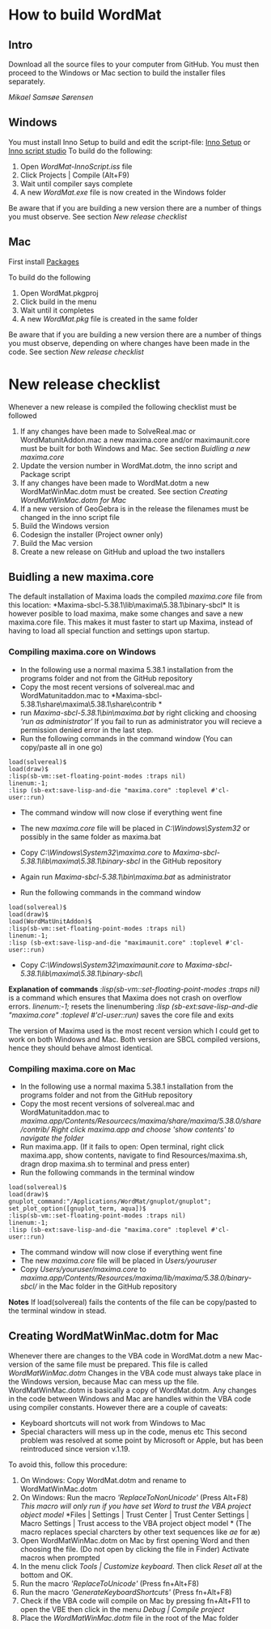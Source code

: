 # How to build WordMat

## Intro
Download all the source files to your computer from GitHub. You must then proceed to the Windows or Mac section to build the installer files separately.

*Mikael Samsøe Sørensen*

## Windows
You must install Inno Setup to build and edit the script-file: [Inno Setup](https://jrsoftware.org/isinfo.php) or [Inno script studio](https://www.kymoto.org/products/inno-script-studio/)
To build do the following:
1. Open *WordMat-InnoScript.iss* file
2. Click Projects | Compile  (Alt+F9)
3. Wait until compiler says complete
4. A new *WordMat.exe* file is now created in the Windows folder

Be aware that if you are building a new version there are a number of things you must observe. See section *New release checklist*

## Mac
First install [Packages](http://s.sudre.free.fr/Software/Packages/about.html)

To build do the following
1. Open WordMat.pkgproj
2. Click build in the menu
3. Wait until it completes
4. A new *WordMat.pkg* file is created in the same folder

Be aware that if you are building a new version there are a number of things you must observe, depending on where changes have been made in the code.
See section *New release checklist*

# New release checklist
Whenever a new release is compiled the following checklist must be followed
1. If any changes have been made to SolveReal.mac or WordMatunitAddon.mac a new maxima.core and/or maximaunit.core must be built for both Windows and Mac. See section *Buidling a new maxima.core*
2. Update the version number in WordMat.dotm, the inno script and Package script
3. If any changes have been made to WordMat.dotm a new WordMatWinMac.dotm must be created. See section *Creating WordMatWinMac.dotm for Mac*
4. If a new version of GeoGebra is in the release the filenames must be changed in the inno script file 
5. Build the Windows version
6. Codesign the installer (Project owner only)
7. Build the Mac version
8. Create a new release on GitHub and upload the two installers

## Buidling a new maxima.core
The default installation of Maxima loads the compiled *maxima.core* file from this location:
*Maxima-sbcl-5.38.1\lib\maxima\5.38.1\binary-sbcl\*
It is however posible to load maxima, make some changes and save a new maxima.core file.
This makes it must faster to start up Maxima, instead of having to load all special function and settings upon startup.

### Compiling maxima.core on Windows
- In the following use a normal maxima 5.38.1 installation from the programs folder and not from the GitHub repository
- Copy the most recent versions of solvereal.mac and WordMatunitaddon.mac to *Maxima-sbcl-5.38.1\share\maxima\5.38.1\share\contrib *
- run *Maxima-sbcl-5.38.1\bin\maxima.bat* by right clicking and choosing *'run as administrator'*
   If you fail to run as administrator you will recieve a permission denied error in the last step.
- Run the following commands in the command window (You can copy/paste all in one go)
```
load(solvereal)$
load(draw)$
:lisp(sb-vm::set-floating-point-modes :traps nil)
linenum:-1;
:lisp (sb-ext:save-lisp-and-die "maxima.core" :toplevel #'cl-user::run)
```

- The command window will now close if everything went fine
- The new *maxima.core* file will be placed in *C:\Windows\System32* or possibly in the same folder as maxima.bat
- Copy *C:\Windows\System32\maxima.core* to *Maxima-sbcl-5.38.1\lib\maxima\5.38.1\binary-sbcl* in the GitHub repository

- Again run *Maxima-sbcl-5.38.1\bin\maxima.bat* as administrator
- Run the following commands in the command window
```
load(solvereal)$
load(draw)$
load(WordMatUnitAddon)$
:lisp(sb-vm::set-floating-point-modes :traps nil)
linenum:-1;
:lisp (sb-ext:save-lisp-and-die "maximaunit.core" :toplevel #'cl-user::run)
```

- Copy *C:\Windows\System32\maximaunit.core* to *Maxima-sbcl-5.38.1\lib\maxima\5.38.1\binary-sbcl\\*

**Explanation of commands**
*:lisp(sb-vm::set-floating-point-modes :traps nil)*  is a command which ensures that Maxima does not crash on overflow errors.
*linenum:-1;*  resets the linenumbering
*:lisp (sb-ext:save-lisp-and-die "maxima.core" :toplevel #'cl-user::run)*     saves the core file and exits

The version of Maxima used is the most recent version which I could get to work on both Windows and Mac. Both version are SBCL compiled versions, hence they should behave almost identical.

### Compiling maxima.core on Mac
- In the following use a normal maxima 5.38.1 installation from the programs folder and not from the GitHub repository
- Copy the most recent versions of solvereal.mac and WordMatunitaddon.mac to *maxima.app/Contents/Resourcecs/maxima/share/maxima/5.38.0/share/contrib/*
  *Right click maxima.app and choose 'show contents' to navigate the folder*
- Run maxima.app.
  (If it fails to open: Open terminal, right click maxima.app, show contents, navigate to find Resources/maxima.sh, dragn drop maxima.sh to terminal and press enter)
- Run the following commands in the terminal window
```
load(solvereal)$
load(draw)$
gnuplot_command:"/Applications/WordMat/gnuplot/gnuplot";
set_plot_option([gnuplot_term, aqua])$
:lisp(sb-vm::set-floating-point-modes :traps nil)
linenum:-1;
:lisp (sb-ext:save-lisp-and-die "maxima.core" :toplevel #'cl-user::run)
```

- The command window will now close if everything went fine
- The new *maxima.core* file will be placed in *Users/youruser* 
- Copy *Users/youruser/maxima.core* to  *maxima.app/Contents/Resources/maxima/lib/maxima/5.38.0/binary-sbcl/* in the Mac folder in the GitHub repository

**Notes**
If load(solvereal) fails the contents of the file can be copy/pasted to the terminal window in stead.

## Creating WordMatWinMac.dotm for Mac
Whenever there are changes to the VBA code in WordMat.dotm a new Mac-version of the same file must be prepared. This file is called *WordMatWinMac.dotm*
Changes in the VBA code must always take place in the Windows version, because Mac can mess up the file. 
WordMatWinMac.dotm is basically a copy of WordMat.dotm. Any changes in the code between Windows and Mac are handles within the VBA code using compiler constants.
However there are a couple of caveats:
- Keyboard shortcuts will not work from Windows to Mac
- Special characters will mess up in the code, menus etc
  This second problem was resolved at some point by Microsoft or Apple, but has been reintroduced since version v.1.19.
  
To avoid this, follow this procedure:
1. On Windows: Copy WordMat.dotm and rename to WordMatWinMac.dotm
2. On Windows: Run the macro *'ReplaceToNonUnicode'* (Press Alt+F8)
*This macro will only run if you have set Word to trust the VBA project object model*
   *Files | Settings | Trust Center | Trust Center Settings | Macro Settings | Trust access to the VBA project object model *
   (The macro replaces special charcters by other text sequences like *ae* for æ)
3. Open WordMatWinMac.dotm on Mac by first opening Word and then choosing the file. (Do not open by clicking the file in Finder)
   Activate macros when prompted
4. In the menu click *Tools | Customize keyboard*. Then click *Reset all* at the bottom and OK.
5. Run the macro *'ReplaceToUnicode'* (Press fn+Alt+F8)
6. Run the macro *'GenerateKeyboardShortcuts'* (Press fn+Alt+F8)
7. Check if the VBA code will compile on Mac by pressing fn+Alt+F11 to open the VBE then click in the menu *Debug | Compile project*
8. Place the *WordMatWinMac.dotm* file in the root of the Mac folder



